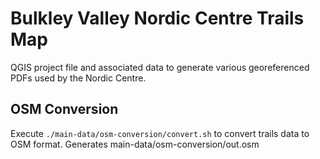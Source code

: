 # Bulkley Valley Nordic Centre Trails Map

QGIS project file and associated data to generate various georeferenced PDFs used by the Nordic Centre.

## OSM Conversion
Execute `./main-data/osm-conversion/convert.sh` to convert trails data to OSM format. Generates main-data/osm-conversion/out.osm
